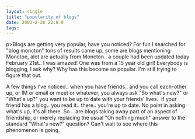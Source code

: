 ```yaml
---
layout: single
title: "popularity of blogs"
date: 2003-2-20 22:8:0
tags: 
---
```


p>Blogs are getting very popular, have you noticed? For fun I searched for "blog moncton" tons of results came up, some are blogs mentioning Moncton, alot are actually from Moncton.. a couple had been updated today February 21st.. I was amazed! One was from a 15 year old girl! Everybody is blogging, I ask why? Why has this become so popular. I'm still trying to figure that out.



A few things I've noticed.. when you have friends.. and you call each-other up, or IM or email or meet or whatever, you always ask "So what's new?" or "What's up?" you want to be up to date with your friends' lives.. if your friend has a blog.. you read it.. there.. you're up to date. No point in asking what's up, it's all there. So .. are blogs taking away part of an aspect of friendship, or merely replacing the usual "Oh nothing much" answer to the standard "What's new?" question? Can't wait to see where this phenomenon is going.




